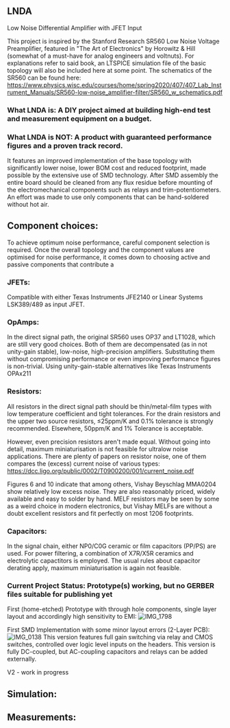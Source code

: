 ## LNDA
Low Noise Differential Amplifier with JFET Input

This project is inspired by the Stanford Research SR560 Low Noise Voltage Preamplifier,
featured in "The Art of Electronics" by Horowitz & Hill (somewhat of a must-have for analog engineers and voltnuts).
For explanations refer to said book, an LTSPICE simulation file of the basic topology will also be included here at some point.
The schematics of the SR560 can be found here: https://www.physics.wisc.edu/courses/home/spring2020/407/407_Lab_Instrument_Manuals/SR560-low-noise_amplifier-filter/SR560_w_schematics.pdf


### What LNDA is: A DIY project aimed at building high-end test and measurement equipment on a budget.

### What LNDA is NOT: A product with guaranteed performance figures and a proven track record. 


It features an improved implementation of the base topology with significantly lower noise, lower BOM cost
and reduced footprint, made possible by the extensive use of SMD technology.
After SMD assembly the entire board should be cleaned from any flux residue before mounting 
of the electromechanical components such as relays and trim-potentiometers. 
An effort was made to use only components that can be hand-soldered without hot air.

## Component choices:

To achieve optimum noise performance, careful component selection is required. Once the overall topology and the component values are optimised for noise performance, 
it comes down to choosing active and passive components that contribute a

### JFETs:

Compatible with either Texas Instruments JFE2140 or Linear Systems LSK389/489 as input JFET. 

### OpAmps:

In the direct signal path, the original SR560 uses OP37 and LT1028, which are still very good choices.
Both of them are decompensated (as in not unity-gain stable), low-noise, high-precision amplifiers.
Substituting them without compromising performance or even improving performance figures is non-trivial.
Using unity-gain-stable alternatives like Texas Instruments OPAx211

### Resistors:

All resistors in the direct signal path should be thin/metal-film types with low temperature coefficient and tight tolerances.
For the drain resistors and the upper two source resistors, ≤25ppm/K and 0.1% tolerance is strongly recommended. Elsewhere, 50ppm/K and 1% Tolerance is acceptable.

However, even precision resistors aren't made equal. Without going into detail, maximum miniaturisation is not feasible for ultralow noise applications.
There are plenty of papers on resistor noise, one of them compares the (excess) current noise of various types: https://dcc.ligo.org/public/0002/T0900200/001/current_noise.pdf

Figures 6 and 10 indicate that among others, Vishay Beyschlag MMA0204 show relatively low excess noise. They are also reasonably priced, widely available and easy to solder by hand.
MELF resistors may be seen by some as a weird choice in modern electronics, but Vishay MELFs are without a doubt excellent resistors and fit perfectly on most 1206 footprints.

### Capacitors:

In the signal chain, either NP0/C0G ceramic or film capacitors (PP/PS) are used. 
For power filtering, a combination of X7R/X5R ceramics and electrolytic capactitors is employed.
The usual rules about capacitor derating apply, maximum miniaturisation is again not feasible.

### Current Project Status: Prototype(s) working, but no GERBER files suitable for publishing yet

First (home-etched) Prototype with through hole components, single layer layout and accordingly high sensitivity to EMI:
![IMG_1798](https://github.com/PWieland/LNDA/assets/65927363/cef5c569-c689-4579-bc2c-d414e0949bbc)

First SMD Implementation with some minor layout errors (2-Layer PCB):
![IMG_0138](https://github.com/PWieland/LNDA/assets/65927363/e6300009-8223-4f24-b7a1-8b14ac44ca6f)
This version features full gain switching via relay and CMOS switches, controlled over logic level inputs on the headers.
This version is fully DC-coupled, but AC-coupling capacitors and relays can be added externally.

V2 - work in progress


## Simulation:


## Measurements:


